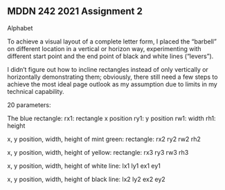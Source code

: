 ## MDDN 242 2021 Assignment 2

Alphabet

To achieve a visual layout of a complete letter form, I placed the “barbell” on different location in a vertical or horizon way, experimenting with different start point and the end point of black and white lines (“levers”).

I didn’t figure out how to incline rectangles instead of only vertically or horizontally demonstrating them; obviously, there still need a few steps to achieve the most ideal page outlook as my assumption due to limits in my technical capability.

20 parameters:

The blue rectangle:
  rx1: rectangle x position
  ry1: y position
  rw1: width
  rh1: height
  

  x, y position, width, height of mint green: rectangle:
  rx2
  ry2
  rw2
  rh2

  x, y position, width, height of yellow: rectangle:
  rx3
  ry3
  rw3
  rh3
  
  x, y position, width, height of white line:
  lx1
  ly1
  ex1
  ey1
  
  x, y position, width, height of black line:
  lx2
  ly2
  ex2
  ey2



